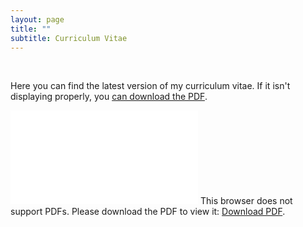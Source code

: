 ```yaml
---
layout: page
title: ""
subtitle: Curriculum Vitae
---
```


<br>

Here you can find the latest version of my curriculum vitae. If it isn't displaying properly, you [can download the PDF](/pdf/CV_2020Aug.pdf). 

<object data="/pdf/CV_2020Aug.pdf" type="application/pdf" width="800px" height="800px">
    <embed src="/pdf/CV_2020Aug.pdf">
        This browser does not support PDFs. Please download the PDF to view it: <a href="/pdf/CV_2020Jul.pdf">Download PDF</a>.</p>
    </embed>
</object>